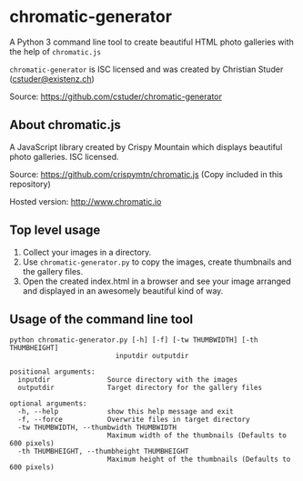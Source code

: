# chromatic-generator
A Python 3 command line tool to create beautiful HTML photo galleries with the help of `chromatic.js`

`chromatic-generator` is ISC licensed and was created by Christian Studer (cstuder@existenz.ch)

Source: https://github.com/cstuder/chromatic-generator

## About chromatic.js

A JavaScript library created by Crispy Mountain which displays beautiful photo galleries. ISC licensed.

Source: https://github.com/crispymtn/chromatic.js (Copy included in this repository)

Hosted version: http://www.chromatic.io

## Top level usage

1. Collect your images in a directory.
2. Use `chromatic-generator.py` to copy the images, create thumbnails and the gallery files.
3. Open the created index.html in a browser and see your image arranged and displayed in an awesomely beautiful kind of way.

## Usage of the command line tool

    python chromatic-generator.py [-h] [-f] [-tw THUMBWIDTH] [-th THUMBHEIGHT]
                              inputdir outputdir

    positional arguments:
      inputdir              Source directory with the images
      outputdir             Target directory for the gallery files

    optional arguments:
      -h, --help            show this help message and exit
      -f, --force           Overwrite files in target directory
      -tw THUMBWIDTH, --thumbwidth THUMBWIDTH
                            Maximum width of the thumbnails (Defaults to 600 pixels)
      -th THUMBHEIGHT, --thumbheight THUMBHEIGHT
                            Maximum height of the thumbnails (Defaults to 600 pixels)
